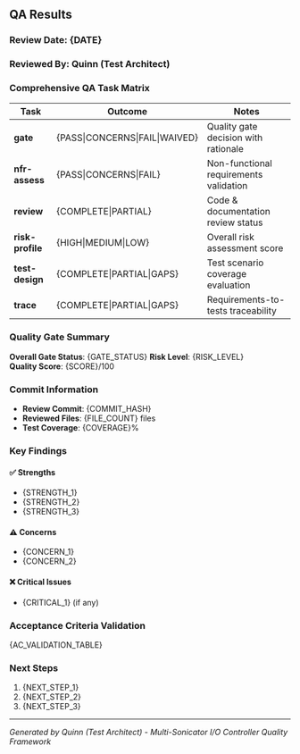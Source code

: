 <!-- QA Results Template - Generated by Quinn (Test Architect) -->

## QA Results

### Review Date: {DATE}

### Reviewed By: Quinn (Test Architect)

### Comprehensive QA Task Matrix

| Task | Outcome | Notes |
|------|---------|-------|
| **gate** | {PASS\|CONCERNS\|FAIL\|WAIVED} | Quality gate decision with rationale |
| **nfr-assess** | {PASS\|CONCERNS\|FAIL} | Non-functional requirements validation |
| **review** | {COMPLETE\|PARTIAL} | Code & documentation review status |
| **risk-profile** | {HIGH\|MEDIUM\|LOW} | Overall risk assessment score |
| **test-design** | {COMPLETE\|PARTIAL\|GAPS} | Test scenario coverage evaluation |
| **trace** | {COMPLETE\|PARTIAL\|GAPS} | Requirements-to-tests traceability |

### Quality Gate Summary

**Overall Gate Status**: {GATE_STATUS}
**Risk Level**: {RISK_LEVEL}  
**Quality Score**: {SCORE}/100

### Commit Information

- **Review Commit**: {COMMIT_HASH}
- **Reviewed Files**: {FILE_COUNT} files
- **Test Coverage**: {COVERAGE}%

### Key Findings

#### ✅ Strengths
- {STRENGTH_1}
- {STRENGTH_2}
- {STRENGTH_3}

#### ⚠️ Concerns  
- {CONCERN_1}
- {CONCERN_2}

#### ❌ Critical Issues
- {CRITICAL_1} (if any)

### Acceptance Criteria Validation

{AC_VALIDATION_TABLE}

### Next Steps

1. {NEXT_STEP_1}
2. {NEXT_STEP_2}
3. {NEXT_STEP_3}

---
*Generated by Quinn (Test Architect) - Multi-Sonicator I/O Controller Quality Framework*